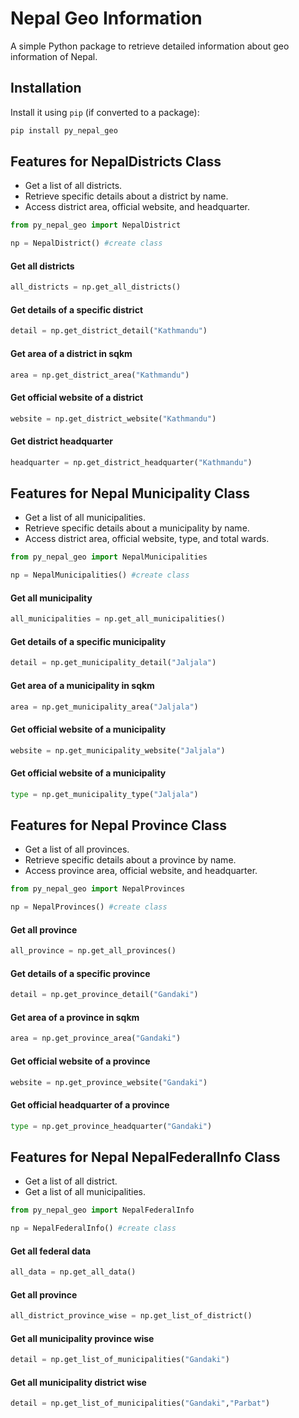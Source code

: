 # Nepal Geo Information

A simple Python package to retrieve detailed information about geo information of Nepal.

## Installation

 Install it using `pip` (if converted to a package):

```bash
pip install py_nepal_geo
```

## Features for NepalDistricts Class

- Get a list of all districts.
- Retrieve specific details about a district by name.
- Access district area, official website, and headquarter. 


```python
from py_nepal_geo import NepalDistrict

np = NepalDistrict() #create class
```
#### Get all districts
```python
all_districts = np.get_all_districts()
```

#### Get details of a specific district
```python
detail = np.get_district_detail("Kathmandu")
```

#### Get area of a district in sqkm
```python
area = np.get_district_area("Kathmandu")
```

#### Get official website of a district
```python
website = np.get_district_website("Kathmandu")
```

#### Get district headquarter
```python
headquarter = np.get_district_headquarter("Kathmandu")
```

## Features for Nepal Municipality Class

- Get a list of all municipalities.
- Retrieve specific details about a municipality by name.
- Access district area, official website, type, and total wards.

```python
from py_nepal_geo import NepalMunicipalities

np = NepalMunicipalities() #create class
```
#### Get all municipality
```python
all_municipalities = np.get_all_municipalities()
```

#### Get details of a specific municipality
```python
detail = np.get_municipality_detail("Jaljala")
```

#### Get area of a municipality in sqkm
```python
area = np.get_municipality_area("Jaljala")
```

#### Get official website of a municipality
```python
website = np.get_municipality_website("Jaljala")
```

#### Get official website of a municipality
```python
type = np.get_municipality_type("Jaljala")
```
## Features for Nepal Province Class

- Get a list of all provinces.
- Retrieve specific details about a province by name.
- Access province area, official website, and headquarter.

```python
from py_nepal_geo import NepalProvinces

np = NepalProvinces() #create class
```
#### Get all province
```python
all_province = np.get_all_provinces()
```

#### Get details of a specific province
```python
detail = np.get_province_detail("Gandaki")
```

#### Get area of a province in sqkm
```python
area = np.get_province_area("Gandaki")
```

#### Get official website of a province
```python
website = np.get_province_website("Gandaki")
```

#### Get official headquarter of a province
```python
type = np.get_province_headquarter("Gandaki")
```

## Features for Nepal NepalFederalInfo Class

- Get a list of all district.
- Get a list of all municipalities.


```python
from py_nepal_geo import NepalFederalInfo

np = NepalFederalInfo() #create class
```
#### Get all federal data
```python
all_data = np.get_all_data()
```

#### Get all province
```python
all_district_province_wise = np.get_list_of_district()
```

#### Get all municipality province wise
```python
detail = np.get_list_of_municipalities("Gandaki")
```

#### Get all municipality district wise
```python
detail = np.get_list_of_municipalities("Gandaki","Parbat")
```
